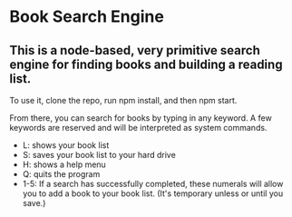 # Book Search Engine

## This is a node-based, very primitive search engine for finding books and building a reading list.

To use it, clone the repo, run npm install, and then npm start.

From there, you can search for books by typing in any keyword. A few keywords are reserved and will be interpreted as system commands.

- L: shows your book list
- S: saves your book list to your hard drive
- H: shows a help menu
- Q: quits the program
- 1-5: If a search has successfully completed, these numerals will allow you to add a book to your book list. (It's temporary unless or until you save.)
